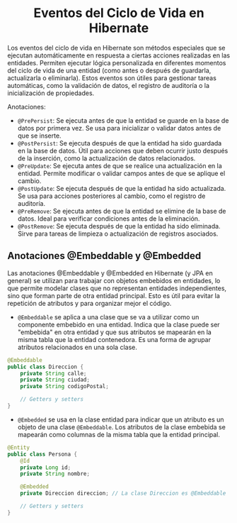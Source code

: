 <h1 align="center">Eventos del Ciclo de Vida en Hibernate</h1>
<p>Los eventos del ciclo de vida en Hibernate son métodos especiales que se ejecutan automáticamente en respuesta a ciertas acciones realizadas en las entidades. Permiten ejecutar lógica personalizada en diferentes momentos del ciclo de vida de una entidad (como antes o después de guardarla, actualizarla o eliminarla). Estos eventos son útiles para gestionar tareas automáticas, como la validación de datos, el registro de auditoría o la inicialización de propiedades.</p>
<p>Anotaciones:</p>

- `@PrePersist`: Se ejecuta antes de que la entidad se guarde en la base de datos por primera vez. Se usa para inicializar o validar datos antes de que se inserte.
- `@PostPersist`: Se ejecuta después de que la entidad ha sido guardada en la base de datos. Útil para acciones que deben ocurrir justo después de la inserción, como la actualización de datos relacionados.
- `@PreUpdate`: Se ejecuta antes de que se realice una actualización en la entidad. Permite modificar o validar campos antes de que se aplique el cambio.
- `@PostUpdate`: Se ejecuta después de que la entidad ha sido actualizada. Se usa para acciones posteriores al cambio, como el registro de auditoría.
- `@PreRemove`: Se ejecuta antes de que la entidad se elimine de la base de datos. Ideal para verificar condiciones antes de la eliminación.
- `@PostRemove`: Se ejecuta después de que la entidad ha sido eliminada. Sirve para tareas de limpieza o actualización de registros asociados.

<h2>Anotaciones @Embeddable y @Embedded</h2>
<p>Las anotaciones @Embeddable y @Embedded en Hibernate (y JPA en general) se utilizan para trabajar con objetos embebidos en entidades, lo que permite modelar clases que no representan entidades independientes, sino que forman parte de otra entidad principal. Esto es útil para evitar la repetición de atributos y para organizar mejor el código.</p>

- `@Embeddable`
se aplica a una clase que se va a utilizar como un componente embebido en una entidad. Indica que la clase puede ser "embebida" en otra entidad y que sus atributos se mapearán en la misma tabla que la entidad contenedora. Es una forma de agrupar atributos relacionados en una sola clase.

```java
@Embeddable
public class Direccion {
    private String calle;
    private String ciudad;
    private String codigoPostal;

    // Getters y setters
}
```

- `@Embedded`
se usa en la clase entidad para indicar que un atributo es un objeto de una clase `@Embeddable`. Los atributos de la clase embebida se mapearán como columnas de la misma tabla que la entidad principal.

```java
@Entity
public class Persona {
    @Id
    private Long id;
    private String nombre;

    @Embedded
    private Direccion direccion; // La clase Direccion es @Embeddable

    // Getters y setters
}
```
